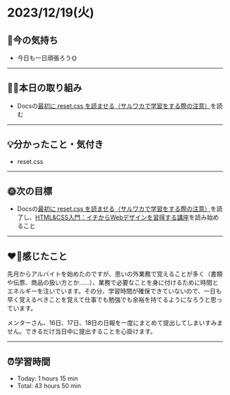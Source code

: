 # 2023/12/19(火)
## 🕺今の気持ち
- 今日も一日頑張ろう🌞
---

## ✍🏻本日の取り組み
- Docsの[最初に reset.css を読ませる（サルワカで学習をする際の注意）](https://bootcamp.fjord.jp/pages/192)を読む
---

## 💡分かったこと・気付き
- reset.css
---

## 🌞次の目標
- Docsの[最初に reset.css を読ませる（サルワカで学習をする際の注意）](https://bootcamp.fjord.jp/pages/192)を読了し、[HTML&CSS入門：イチからWebデザインを習得する講座](https://saruwakakun.com/html-css/basic)を読み始めること

---

## ❤️‍🔥感じたこと
先月からアルバイトを始めたのですが、思いの外業務で覚えることが多く（書類や伝票、商品の扱い方とか......）、業務で必要なことを身に付けるために時間とエネルギーを注いでいます。その分、学習時間が確保できていないので、一日も早く覚えるべきことを覚えて仕事でも勉強でも余裕を持てるようになろうと思っています。

メンターさん、16日、17日、18日の日報を一度にまとめて提出してしまいすみません。できるだけ当日中に提出することを心掛けます。

---

## ⏰学習時間
- Today: 1 hours 15 min
- Total: 43 hours 50 min
